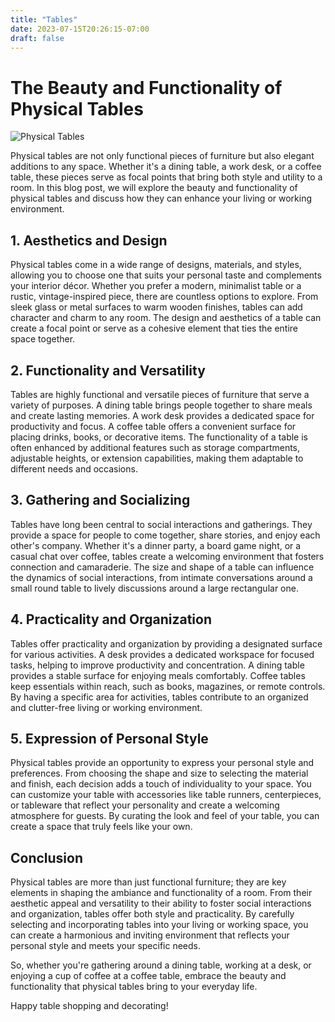 ```yaml
---
title: "Tables"
date: 2023-07-15T20:26:15-07:00
draft: false
---
```


# The Beauty and Functionality of Physical Tables

![Physical Tables](https://picsum.photos/1000/600)

Physical tables are not only functional pieces of furniture but also elegant additions to any space. Whether it's a dining table, a work desk, or a coffee table, these pieces serve as focal points that bring both style and utility to a room. In this blog post, we will explore the beauty and functionality of physical tables and discuss how they can enhance your living or working environment.

## 1. Aesthetics and Design

Physical tables come in a wide range of designs, materials, and styles, allowing you to choose one that suits your personal taste and complements your interior décor. Whether you prefer a modern, minimalist table or a rustic, vintage-inspired piece, there are countless options to explore. From sleek glass or metal surfaces to warm wooden finishes, tables can add character and charm to any room. The design and aesthetics of a table can create a focal point or serve as a cohesive element that ties the entire space together.

## 2. Functionality and Versatility

Tables are highly functional and versatile pieces of furniture that serve a variety of purposes. A dining table brings people together to share meals and create lasting memories. A work desk provides a dedicated space for productivity and focus. A coffee table offers a convenient surface for placing drinks, books, or decorative items. The functionality of a table is often enhanced by additional features such as storage compartments, adjustable heights, or extension capabilities, making them adaptable to different needs and occasions.

## 3. Gathering and Socializing

Tables have long been central to social interactions and gatherings. They provide a space for people to come together, share stories, and enjoy each other's company. Whether it's a dinner party, a board game night, or a casual chat over coffee, tables create a welcoming environment that fosters connection and camaraderie. The size and shape of a table can influence the dynamics of social interactions, from intimate conversations around a small round table to lively discussions around a large rectangular one.

## 4. Practicality and Organization

Tables offer practicality and organization by providing a designated surface for various activities. A desk provides a dedicated workspace for focused tasks, helping to improve productivity and concentration. A dining table provides a stable surface for enjoying meals comfortably. Coffee tables keep essentials within reach, such as books, magazines, or remote controls. By having a specific area for activities, tables contribute to an organized and clutter-free living or working environment.

## 5. Expression of Personal Style

Physical tables provide an opportunity to express your personal style and preferences. From choosing the shape and size to selecting the material and finish, each decision adds a touch of individuality to your space. You can customize your table with accessories like table runners, centerpieces, or tableware that reflect your personality and create a welcoming atmosphere for guests. By curating the look and feel of your table, you can create a space that truly feels like your own.

## Conclusion

Physical tables are more than just functional furniture; they are key elements in shaping the ambiance and functionality of a room. From their aesthetic appeal and versatility to their ability to foster social interactions and organization, tables offer both style and practicality. By carefully selecting and incorporating tables into your living or working space, you can create a harmonious and inviting environment that reflects your personal style and meets your specific needs.

So, whether you're gathering around a dining table, working at a desk, or enjoying a cup of coffee at a coffee table, embrace the beauty and functionality that physical tables bring to your everyday life.

Happy table shopping and decorating!